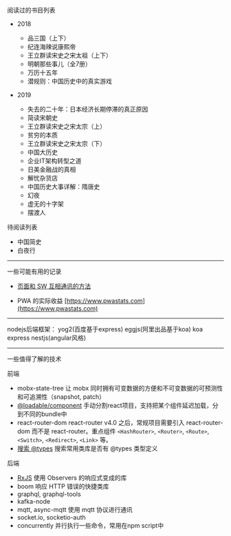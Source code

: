 阅读过的书目列表

* 2018
    * 品三国（上下）
    * 纪连海辣说康熙帝
    * 王立群读宋史之宋太祖（上下）
    * 明朝那些事儿（全7册）
    * 万历十五年
    * 潜规则：中国历史中的真实游戏

* 2019
    * 失去的二十年：日本经济长期停滞的真正原因
    * 简读宋朝史
    * 王立群读宋史之宋太宗（上）
    * 贫穷的本质
    * 王立群读宋史之宋太宗（下）
    * 中国大历史
    * 企业IT架构转型之道
    * 日美金融战的真相
    * 解忧杂货店
    * 中国历史大事详解：隋唐史
    * 幻夜
    * 虚无的十字架
    * 摆渡人

待阅读列表

* 中国简史
* 白夜行

------

一些可能有用的记录

* [页面和 SW 互相通讯的方法](http://craig-russell.co.uk/2016/01/29/service-worker-messaging.html#.W-KTZtUzbRY)

* PWA 的实际收益 [https://www.pwastats.com](https://www.pwastats.com)

------

nodejs后端框架：
yog2(百度基于express)
eggjs(阿里出品基于koa)
koa
express
nestjs(angular风格)

------

一些值得了解的技术

前端

* mobx-state-tree 让 mobx 同时拥有可变数据的方便和不可变数据的可预测性和可追溯性（snapshot, patch）
* [@loadable/component](https://github.com/smooth-code/loadable-components) 手动分割react项目，支持把某个组件延迟加载，分到不同的bundle中
* react-router-dom react-router v4.0 之后，常规项目需要引入 react-router-dom 而不是 react-router。重点组件 `<HashRouter>`, `<Router>`, `<Route>`, `<Switch>`, `<Redirect>`, `<Link>` 等。
* [搜索 @types](https://microsoft.github.io/TypeSearch/) 搜索常用类库是否有 @types 类型定义

后端

* [RxJS](https://cn.rx.js.org/) 使用 Observers 的响应式变成的库
* boom 响应 HTTP 错误的快捷类库
* graphql, graphql-tools
* kafka-node
* mqtt, async-mqtt 使用 mqtt 协议进行通讯
* socket.io, socketio-auth
* concurrently 并行执行一些命令，常用在npm script中
